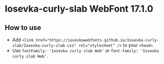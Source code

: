# Iosevka-curly-slab WebFont 17.1.0

## How to use

- Add `<link href="https://iosevkawebfonts.github.io/Iosevka-curly-slab/Iosevka-curly-slab.css" rel="stylesheet" />` to your `<head>`.
- Use `fontFamily: 'Iosevka curly slab Web'` or `font-family: 'Iosevka curly slab Web'`.
